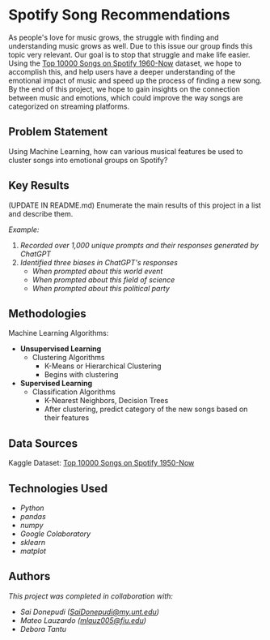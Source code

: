 # Spotify Song Recommendations

As people's love for music grows, the struggle with finding and understanding music grows as well. Due to this issue our group finds this topic very relevant. Our goal is to stop that struggle and make life easier. Using the [Top 10000 Songs on Spotify 1960-Now](https://www.kaggle.com/datasets/joebeachcapital/top-10000-spotify-songs-1960-now/data) dataset, we hope to accomplish this, and help users have a deeper understanding of the emotional impact of music and speed up the process of finding a new song.  By the end of this project, we hope to gain insights on the connection between music and emotions, which could improve the way songs are categorized on streaming platforms.


## Problem Statement <!--- do not change this line -->

Using Machine Learning, how can various musical features be used to cluster songs into emotional groups on Spotify?

## Key Results <!--- do not change this line -->

(UPDATE IN README.md)
Enumerate the main results of this project in a list and describe them.

*Example:*
1. *Recorded over 1,000 unique prompts and their responses generated by ChatGPT*
2. *Identified three biases in ChatGPT's responses*
   - *When prompted about this world event*
   - *When prompted about this field of science*
   - *When prompted about this political party*


## Methodologies <!--- do not change this line -->

Machine Learning Algorithms:

- **Unsupervised Learning** 
   - Clustering Algorithms 
      - K-Means or Hierarchical Clustering 
      - Begins with clustering 
- **Supervised Learning** 
   - Classification Algorithms 
      - K-Nearest Neighbors, Decision Trees 
      - After clustering, predict category of the new songs based on their features 

## Data Sources <!--- do not change this line -->

Kaggle Dataset: [Top 10000 Songs on Spotify 1950-Now](https://www.kaggle.com/datasets/joebeachcapital/top-10000-spotify-songs-1960-now/data)

## Technologies Used <!--- do not change this line -->

- *Python*
- *pandas*
- *numpy*
- *Google Colaboratory*
- *sklearn*
- *matplot*


## Authors <!--- do not change this line -->

*This project was completed in collaboration with:*
- *Sai Donepudi ([SaiDonepudi@my.unt.edu](mailto:SaiDonepudi@my.unt.edu))*
- *Mateo Lauzardo ([mlauz005@fiu.edu](mailto:mlauz005@fiu.edu))*
- *Debora Tantu*
